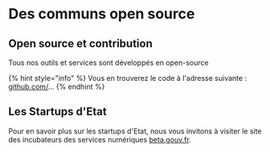 # Des communs open source

## Open source et contribution

Tous nos outils et services sont développés en open-source 



{% hint style="info" %}
Vous en trouverez le code à l'adresse suivante :[ github.com/](https://github.com/betagouv/itou/)...
{% endhint %}

## Les Startups d'Etat

Pour en savoir plus sur les startups d'Etat, nous vous invitons à visiter le site des incubateurs des services numériques [beta.gouv.fr](https://beta.gouv.fr/).

